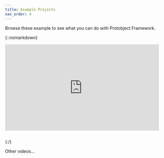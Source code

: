```yaml
---
title: Example Projects
nav_order: 4
---
```


Browse these example to see what you can do with Protobject Framework.

{::nomarkdown}
    <div style="position: relative; padding-bottom: 56.25%; height: 0; overflow: hidden; max-width: 100%; height: auto; margin-bottom: 2em;">
        <iframe src="https://www.youtube.com/embed/IQPKAOCOn-g" frameborder="0" allowfullscreen style="position: absolute; top: 0; left: 0; width: 100%; height: 100%;"></iframe>
    </div>
{:/}

Other videos...
